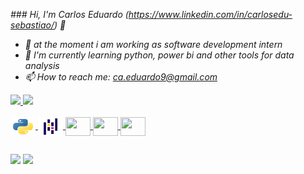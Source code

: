 <i>### Hi, I'm Carlos Eduardo (https://www.linkedin.com/in/carlosedu-sebastiao/) 👋


- 🔭 at the moment i am working as software development intern
- 🌱 I'm currently learning python, power bi and other tools for data analysis
- 📫 How to reach me: ca.eduardo9@gmail.com </i>


<div>
  <a href="https://github.com/carlos-eduardo-sebastiao">
  <img height="130px" src="https://github-readme-stats.vercel.app/api?username=carlos-eduardo-sebastiao&show_icons=true&theme=dark&include_all_commits=true&count_private=true"/>
   <img height="130px" src="https://github-readme-stats.vercel.app/api/top-langs/?username=carlos-eduardo-sebastiao&layout=compact&langs_count=16&theme=dark">
</div>
  
<div style="display: inline_block"><br>
  <img align="center" height="30" width="40" src="https://raw.githubusercontent.com/devicons/devicon/master/icons/python/python-original.svg">
  <img align="center" height="30" width="40" src="https://raw.githubusercontent.com/devicons/devicon/master/icons/pandas/pandas-original.svg">
  <img align="center" height="30" width="40" src="https://cdn.jsdelivr.net/gh/devicons/devicon/icons/git/git-original.svg">
  <img align="center" height="30" width="40" src="https://cdn.jsdelivr.net/gh/devicons/devicon/icons/oracle/oracle-original.svg">
  <img align="center" height="30" width="40" src="https://cdn.jsdelivr.net/gh/devicons/devicon/icons/jupyter/jupyter-original.svg" />
</div>
  
##
  
<div>  
  <a href = "mailto:ca.eduardo9@gmail.com"><img src="https://img.shields.io/badge/-Gmail-%23333?style=for-the-badge&logo=gmail&logoColor=white" target="_blank"></a>
  <a href="https://www.linkedin.com/in/carloseduardosebastião/" target="_blank"><img src="https://img.shields.io/badge/-LinkedIn-%230077B5?style=for-the-badge&logo=linkedin&logoColor=white" target="_blank"></a> 
</div>
